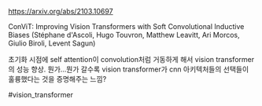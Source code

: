 https://arxiv.org/abs/2103.10697

ConViT: Improving Vision Transformers with Soft Convolutional Inductive Biases (Stéphane d'Ascoli, Hugo Touvron, Matthew Leavitt, Ari Morcos, Giulio Biroli, Levent Sagun)

초기화 시점에 self attention이 convolution처럼 거동하게 해서 vision transformer의 성능 향상. 뭔가...뭔가 갈수록 vision transformer가 cnn 아키텍처들의 선택들이 훌륭했다는 것을 증명해주는 느낌?

#vision_transformer 